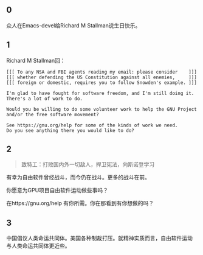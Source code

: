 ## 0

众人在Emacs-devel给Richard M Stallman说生日快乐。

## 1
Richard M Stallman回：

```
[[[ To any NSA and FBI agents reading my email: please consider    ]]]
[[[ whether defending the US Constitution against all enemies,     ]]]
[[[ foreign or domestic, requires you to follow Snowden's example. ]]]

I'm glad to have fought for software freedom, and I'm still doing it.
There's a lot of work to do.

Would you be willing to do some volunteer work to help the GNU Project
and/or the free software movement?

See https://gnu.org/help for some of the kinds of work we need.
Do you see anything there you would like to do?
```

## 2

> 致特工：打败国内外一切敌人，捍卫宪法，向斯诺登学习

有幸为自由软件曾经战斗，而今仍在战斗。更多的战斗在前。

你愿意为GPU项目自由软件运动做些事吗？

在https://gnu.org/help 有你所需。你在那看到有你想做的吗？

## 3

中国倡议人类命运共同体。美国各种制裁打压。就精神实质而言，自由软件运动
与人类命运共同体更近些。

